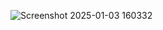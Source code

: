 
![Screenshot 2025-01-03 160332](https://github.com/user-attachments/assets/404d58b5-38e8-4cba-b21e-c8b314083bc8)
